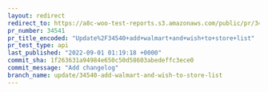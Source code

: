 ```yaml
---
layout: redirect
redirect_to: https://a8c-woo-test-reports.s3.amazonaws.com/public/pr/34541/api/index.html
pr_number: 34541
pr_title_encoded: "Update%2F34540+add+walmart+and+wish+to+store+list"
pr_test_type: api
last_published: "2022-09-01 01:19:18 +0000"
commit_sha: 1f263631a94984e650c50d58603abedeffc3ece0
commit_message: "Add changelog"
branch_name: update/34540-add-walmart-and-wish-to-store-list
---
```

